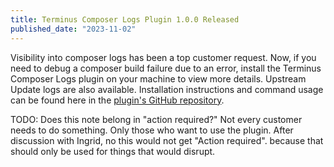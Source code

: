 ```yaml
---
title: Terminus Composer Logs Plugin 1.0.0 Released
published_date: "2023-11-02"
---
```



Visibility into composer logs has been a top customer request. Now, if you need to debug a composer build failure due to an error, install the Terminus Composer Logs plugin on your machine to view more details. Upstream Update logs are also available. Installation instructions and command usage can be found here in the [plugin's GitHub repository](https://github.com/pantheon-systems/terminus-composer-logs-plugin).



TODO: Does this note belong in "action required?" Not every customer needs to do something. Only those who want to use the plugin.
After discussion with Ingrid, no this would not get "Action required". because that should only be used for things that would disrupt.
